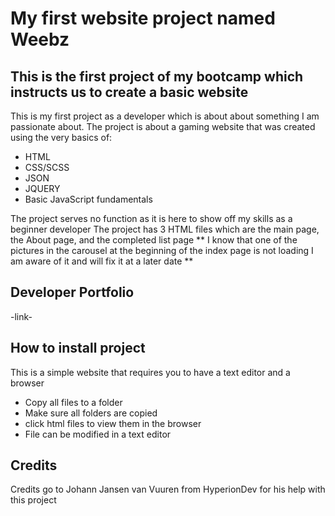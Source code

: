 # My first website project named Weebz

## This is the first project of my bootcamp which instructs us to create a basic website
This is my first project as a developer which is about about something I am passionate about. The project is about a gaming website that was created using the very basics of:
+ HTML
+ CSS/SCSS
+ JSON
+ JQUERY
+ Basic JavaScript fundamentals

The project serves no function as it is here to show off my skills as a beginner developer
The project has 3 HTML files which are the main page, the About page, and the completed list page
** I know that one of the pictures in the carousel at the beginning of the index page is not loading I am aware of it and will fix it at a later date **

## Developer Portfolio
-link-

## How to install project
This is a simple website that requires you to have a text editor and a browser
+ Copy all files to a folder
+ Make sure all folders are copied
+ click html files to view them in the browser
+ File can be modified in a text editor

## Credits
Credits go to Johann Jansen van Vuuren from HyperionDev for his help with this project
